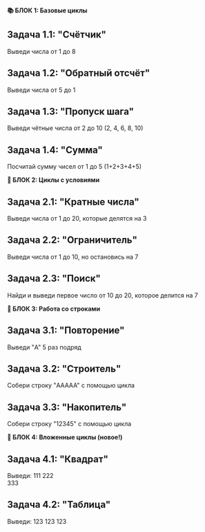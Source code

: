**📚 БЛОК 1: Базовые циклы**
## Задача 1.1: "Счётчик"

Выведи числа от 1 до 8

## Задача 1.2: "Обратный отсчёт"

Выведи числа от 5 до 1

## Задача 1.3: "Пропуск шага"

Выведи чётные числа от 2 до 10 (2, 4, 6, 8, 10)

## Задача 1.4: "Сумма"

Посчитай сумму чисел от 1 до 5 (1+2+3+4+5)

**🔄 БЛОК 2: Циклы с условиями**
## Задача 2.1: "Кратные числа"

Выведи числа от 1 до 20, которые делятся на 3

## Задача 2.2: "Ограничитель"

Выведи числа от 1 до 10, но остановись на 7

## Задача 2.3: "Поиск"

Найди и выведи первое число от 10 до 20, которое делится на 7

**🔢 БЛОК 3: Работа со строками**
## Задача 3.1: "Повторение"

Выведи "A" 5 раз подряд

## Задача 3.2: "Строитель"

Собери строку "AAAAA" с помощью цикла

## Задача 3.3: "Накопитель"

Собери строку "12345" с помощью цикла

**🎯 БЛОК 4: Вложенные циклы (новое!)**
## Задача 4.1: "Квадрат"

Выведи:
111
222  
333

## Задача 4.2: "Таблица"

Выведи:
123
123
123